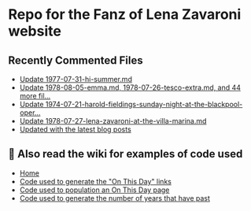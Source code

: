 # Repo for the Fanz of Lena Zavaroni website

## Recently Commented Files
<!-- BLOG-POST-LIST:START -->
- [Update 1977-07-31-hi-summer.md](https://github.com/FanzOfLenaZavaroni/fanzoflenazavaroni.github.io/commit/72baf4f8c19cbb54ae48ebd12c0f3011d094d6ae)
- [Update 1978-08-05-emma.md, 1978-07-26-tesco-extra.md, and 44 more fil…](https://github.com/FanzOfLenaZavaroni/fanzoflenazavaroni.github.io/commit/c44b070493f299eec69016e85ec0b9a74ece63ba)
- [Update 1974-07-21-harold-fieldings-sunday-night-at-the-blackpool-oper…](https://github.com/FanzOfLenaZavaroni/fanzoflenazavaroni.github.io/commit/95649a7ef5580a2117af93dfadd38f9ce2198a33)
- [Update 1978-07-27-lena-zavaroni-at-the-villa-marina.md](https://github.com/FanzOfLenaZavaroni/fanzoflenazavaroni.github.io/commit/cf2a55972781b282ece2faef2d41d6c36c991136)
- [Updated with the latest blog posts](https://github.com/FanzOfLenaZavaroni/fanzoflenazavaroni.github.io/commit/c37acd045e47c21239e1fe83f71782c0cdc6163d)
<!-- BLOG-POST-LIST:END -->

## :notebook: Also read the wiki for examples of code used
* [Home](https://github.com/FanzOfLenaZavaroni/fanzoflenazavaroni.github.io/wiki)
* [Code used to generate the "On This Day" links](https://github.com/FanzOfLenaZavaroni/fanzoflenazavaroni.github.io/wiki/On-This-Day-Code)
* [Code used to population an On This Day page](https://github.com/FanzOfLenaZavaroni/fanzoflenazavaroni.github.io/wiki/Code-used-to-population-an-On-This-Day-page)
* [Code used to generate the number of years that have past](https://github.com/FanzOfLenaZavaroni/fanzoflenazavaroni.github.io/wiki/Number-of-years-gone-by-code)
